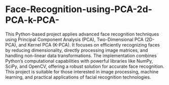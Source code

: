 # Face-Recognition-using-PCA-2d-PCA-k-PCA-


This Python-based project applies advanced face recognition techniques using Principal Component Analysis (PCA), Two-Dimensional PCA (2D-PCA), and Kernel PCA (K-PCA). It focuses on efficiently recognizing faces by reducing dimensionality, directly processing image matrices, and handling non-linear data transformations. The implementation combines Python’s computational capabilities with powerful libraries like NumPy, SciPy, and OpenCV, offering a robust solution for accurate face recognition. This project is suitable for those interested in image processing, machine learning, and practical applications of facial recognition technologies.
